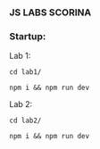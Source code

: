 ### JS LABS SCORINA

### Startup:
Lab 1:
```shell
cd lab1/
```
```shell
npm i && npm run dev
```

Lab 2:
```shell
cd lab2/
```
```shell
npm i && npm run dev
```
